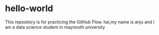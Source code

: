 # hello-world
This repository is for practicing the GitHub Flow.
hai,my name is anju and I am a data science student in maynooth university
